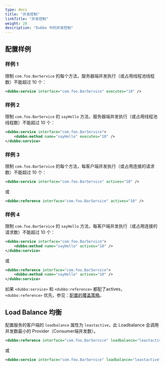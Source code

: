 ```yaml
---
type: docs
title: "并发控制"
linkTitle: "并发控制"
weight: 28
description: "Dubbo 中的并发控制"
---
```


## 配置样例

### 样例 1

限制 `com.foo.BarService` 的每个方法，服务器端并发执行（或占用线程池线程数）不能超过 10 个：

```xml
<dubbo:service interface="com.foo.BarService" executes="10" />
```

### 样例 2

限制 `com.foo.BarService` 的 `sayHello` 方法，服务器端并发执行（或占用线程池线程数）不能超过 10 个：

```xml
<dubbo:service interface="com.foo.BarService">
    <dubbo:method name="sayHello" executes="10" />
</dubbo:service>
```
### 样例 3

限制 `com.foo.BarService` 的每个方法，每客户端并发执行（或占用连接的请求数）不能超过 10 个：

```xml
<dubbo:service interface="com.foo.BarService" actives="10" />
```

或

```xml
<dubbo:reference interface="com.foo.BarService" actives="10" />
```

### 样例 4

限制 `com.foo.BarService` 的 `sayHello` 方法，每客户端并发执行（或占用连接的请求数）不能超过 10 个：

```xml
<dubbo:service interface="com.foo.BarService">
    <dubbo:method name="sayHello" actives="10" />
</dubbo:service>
```

或

```xml
<dubbo:reference interface="com.foo.BarService">
    <dubbo:method name="sayHello" actives="10" />
</dubbo:service>
```

如果 `<dubbo:service>` 和 `<dubbo:reference>` 都配了actives，`<dubbo:reference>` 优先，参见：[配置的覆盖策略](../../configuration/xml)。

## Load Balance 均衡

配置服务的客户端的 `loadbalance` 属性为 `leastactive`，此 Loadbalance 会调用并发数最小的 Provider（Consumer端并发数）。

```xml
<dubbo:reference interface="com.foo.BarService" loadbalance="leastactive" />
```

或

```xml
<dubbo:service interface="com.foo.BarService" loadbalance="leastactive" />
```